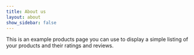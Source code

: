 ```yaml
---
title: About us
layout: about
show_sidebar: false
---
```


This is an example products page you can use to display a simple listing of your products and their ratings and reviews.